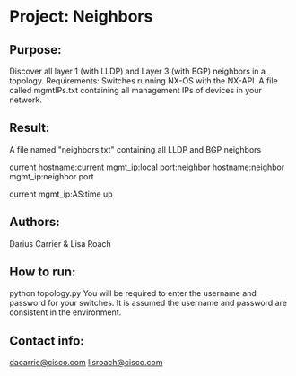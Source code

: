 Project: Neighbors
=======
Purpose:
-------
Discover all layer 1 (with LLDP) and Layer 3 (with BGP) neighbors in a topology.
Requirements: Switches running NX-OS with the NX-API. A file called mgmtIPs.txt containing all management IPs of devices in your network.


Result:
---------
A file named "neighbors.txt" containing all LLDP and BGP neighbors

<LLDP>

current hostname:current mgmt_ip:local port:neighbor hostname:neighbor mgmt_ip:neighbor port

<BGP>

current mgmt_ip:AS:time up


Authors: 
--------
Darius Carrier & Lisa Roach


How to run: 
---------
python topology.py
You will be required to enter the username and password for your switches. 
It is assumed the username and password are consistent in the environment.

Contact info: 
----------
dacarrie@cisco.com lisroach@cisco.com
